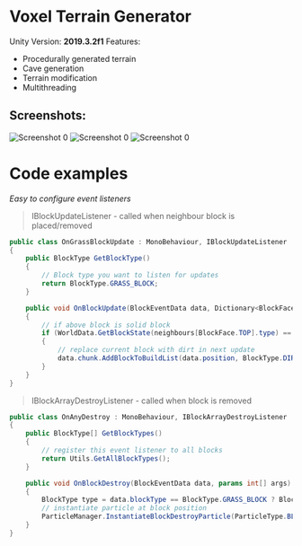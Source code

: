  # Voxel Terrain Generator
Unity Version: **2019.3.2f1**
Features:
* Procedurally generated terrain  
* Cave generation
* Terrain modification
* Multithreading  

## Screenshots:
![Screenshot 0](https://michalczemierowski.github.io/img/screenshots/voxel_terrain_generator-0.jpg)
![Screenshot 0](https://michalczemierowski.github.io/img/screenshots/voxel_terrain_generator-1.jpg)
![Screenshot 0](https://michalczemierowski.github.io/img/screenshots/voxel_terrain_generator-2.jpg)

# Code examples
*Easy to configure event listeners*

> IBlockUpdateListener - called when neighbour block is placed/removed

```csharp
public class OnGrassBlockUpdate : MonoBehaviour, IBlockUpdateListener
{
    public BlockType GetBlockType()
    {
	    // Block type you want to listen for updates
        return BlockType.GRASS_BLOCK;
    }

    public void OnBlockUpdate(BlockEventData data, Dictionary<BlockFace, BlockEventData> neighbours, params int[] args)
    {
        // if above block is solid block
        if (WorldData.GetBlockState(neighbours[BlockFace.TOP].type) == BlockState.SOLID)
        {
            // replace current block with dirt in next update
            data.chunk.AddBlockToBuildList(data.position, BlockType.DIRT);
        }
    }
}
```

> IBlockArrayDestroyListener - called when block is removed

```csharp
public class OnAnyDestroy : MonoBehaviour, IBlockArrayDestroyListener
{
    public BlockType[] GetBlockTypes()
    {
        // register this event listener to all blocks
        return Utils.GetAllBlockTypes();
    }

    public void OnBlockDestroy(BlockEventData data, params int[] args)
    {
        BlockType type = data.blockType == BlockType.GRASS_BLOCK ? BlockType.DIRT : data.blockType;
        // instantiate particle at block position
        ParticleManager.InstantiateBlockDestroyParticle(ParticleType.BLOCK_DESTROY_PARTICLE, data.WorldPosition, type);
    }
}
```
